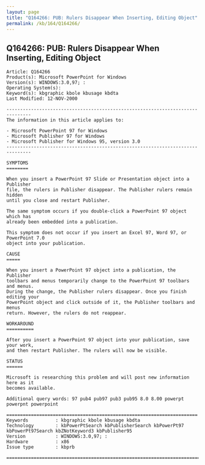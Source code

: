 ```yaml
---
layout: page
title: "Q164266: PUB: Rulers Disappear When Inserting, Editing Object"
permalink: /kb/164/Q164266/
---
```


## Q164266: PUB: Rulers Disappear When Inserting, Editing Object

	Article: Q164266
	Product(s): Microsoft PowerPoint for Windows
	Version(s): WINDOWS:3.0,97; :
	Operating System(s): 
	Keyword(s): kbgraphic kbole kbusage kbdta
	Last Modified: 12-NOV-2000
	
	-------------------------------------------------------------------------------
	The information in this article applies to:
	
	- Microsoft PowerPoint 97 for Windows 
	- Microsoft Publisher 97 for Windows 
	- Microsoft Publisher for Windows 95, version 3.0 
	-------------------------------------------------------------------------------
	
	SYMPTOMS
	========
	
	When you insert a PowerPoint 97 Slide or Presentation object into a Publisher
	file, the rulers in Publisher disappear. The Publisher rulers remain hidden
	until you close and restart Publisher.
	
	The same symptom occurs if you double-click a PowerPoint 97 object which has
	already been embedded into a publication.
	
	This symptom does not occur if you insert an Excel 97, Word 97, or PowerPoint 7.0
	object into your publication.
	
	CAUSE
	=====
	
	When you insert a PowerPoint 97 object into a publication, the Publisher
	toolbars and menus temporarily change to the PowerPoint 97 toolbars and menus.
	During the change, the Publisher rulers disappear. Once you finish editing your
	PowerPoint object and click outside of it, the Publisher toolbars and menus
	return. However, the rulers do not reappear.
	
	WORKAROUND
	==========
	
	After you insert a PowerPoint 97 object into your publication, save your work,
	and then restart Publisher. The rulers will now be visible.
	
	STATUS
	======
	
	Microsoft is researching this problem and will post new information here as it
	becomes available.
	
	Additional query words: 97 pub4 pub97 pub3 pub95 8.0 8.00 powerpt powerpnt powerpoint
	
	======================================================================
	Keywords          : kbgraphic kbole kbusage kbdta 
	Technology        : kbPowerPtSearch kbPublisherSearch kbPowerPt97 kbPowerPt97Search kbZNotKeyword3 kbPublisher95
	Version           : WINDOWS:3.0,97; :
	Hardware          : x86
	Issue type        : kbprb
	
	=============================================================================
	
